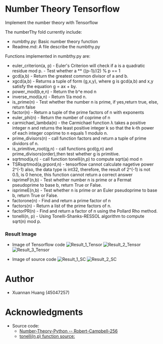 # Number Theory Tensorflow 

Implement the number theory with Tensorflow

The numberThy fold currently include:
* numbthy.py: Basic number theory function
* Readme.md: A file describe the numbthy.py
	
Functions implemented in numbthy.py are:
* euler_criterion(a, p) - Euler's Criterion will check if a is a quadratic residue mod p. 
			- Test whether a ** ((p-1)//2) % p == 1
* gcd(a,b) - Return the greatest common divisor of a and b.
* xgcd(a,b) - Returns a tuple of form (g,x,y), where g is gcd(a,b) and
    			x,y satisfy the equation g = ax + by.
* power_mod(b,e,n) - Return the b^e mod n 
* inverse_mod(a,n) - Return 1/a mod n. 
* is_prime(n) - Test whether the number n is prime, if yes,return true, else, return false 
* factor(n) - Return a tuple of the prime factors of n with exponents 
* euler_phi(n) - Return the number of coprime of n 
* carmichael_lambda(n) - the Carmichael function λ takes a positive integer n and 
    			returns the least positive integer k so that the k-th power 
    			of each integer coprime to n equals 1 modulo n. 
* prime_divisors(n) - call function factors and return a tuple of prime dividors of n. 
* is_primitive_root(g,n) - call functions gcd(g,n) and prime_divisors(order),then test whether g is primitive. 
* sqrtmod(a,n) - call function tonelli(n,p) to compute sqrt(a) mod n 
* TSRsqrtmod(a,grpord,n) - tensorflow cannot calculate nagetive power 2^(-1)
    			 also, the data type is int32, therefore, the result of 2^(-1) is not 0.5, is 0
    			 hence, this function cannot return a correct answer 
* isprimeF(n,b) - Test whether number n is prime or a Fermat pseudoprime to base b, return True or False. 
* isprimeE(n,b) - Test whether n is prime or an Euler pseudoprime to base b, return True or False. 
* factorone(n) - Find and return a prime factor of n 
* factors(n) - Return a list of the prime factors of n. 
* factorPR(n) - Find and return a factor of n using the Pollard Rho method. 
* tonelli(n, p) - Using Tonelli-Shanks-RESSOL algorithm to compute sqrt(n) mod p. 

### Result Image 
* Image of Tensorflow code 
![Result_1_Tensor](/ResultImage/Result_1_Tensor.png)
![Result_2_Tensor](/ResultImage/Result_2_Tensor.png)
![Result_3_Tensor](/ResultImage/Result_3_Tensor.png)

* Image of source code
![Result_1_SC](/ResultImage/Result_1_SC.png)
![Result_2_SC](/ResultImage/Result_2_SC.png)

# Author
* Xuannan Huang (45047257)
	
# Acknowledgments 
* Source code: 
	* [Number-Theory-Python -- Robert-Campbell-256](https://github.com/Robert-Campbell-256/Number-Theory-Python/blob/master/numbthy.py)
	* [tonelli(n,p) function source:](https://rosettacode.org/wiki/Tonelli-Shanks_algorithm#Python) 
